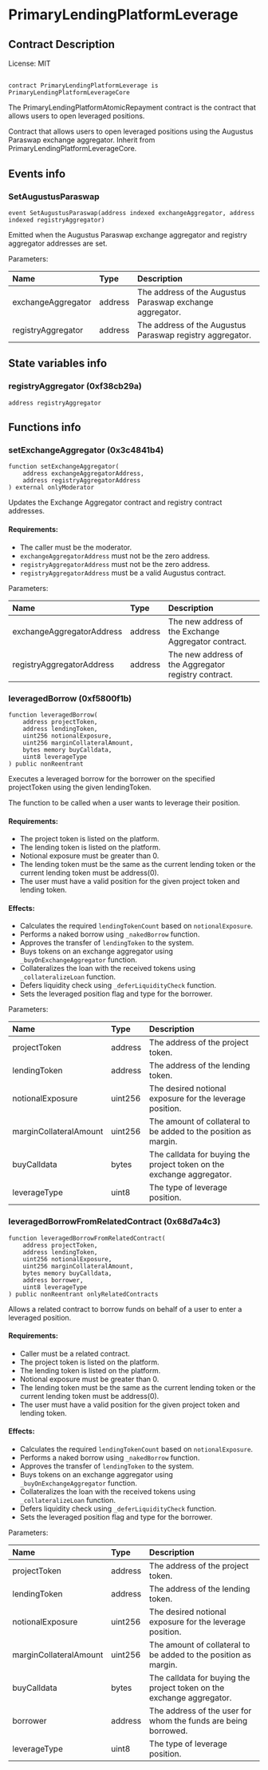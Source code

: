 # PrimaryLendingPlatformLeverage

## Contract Description


License: MIT

## 

```solidity
contract PrimaryLendingPlatformLeverage is PrimaryLendingPlatformLeverageCore
```

The PrimaryLendingPlatformAtomicRepayment contract is the contract that allows users to open leveraged positions.

Contract that allows users to open leveraged positions using the Augustus Paraswap exchange aggregator. Inherit from PrimaryLendingPlatformLeverageCore.
## Events info

### SetAugustusParaswap

```solidity
event SetAugustusParaswap(address indexed exchangeAggregator, address indexed registryAggregator)
```

Emitted when the Augustus Paraswap exchange aggregator and registry aggregator addresses are set.


Parameters:

| Name               | Type    | Description                                                 |
| :----------------- | :------ | :---------------------------------------------------------- |
| exchangeAggregator | address | The address of the Augustus Paraswap exchange aggregator.   |
| registryAggregator | address | The address of the Augustus Paraswap registry aggregator.   |

## State variables info

### registryAggregator (0xf38cb29a)

```solidity
address registryAggregator
```


## Functions info

### setExchangeAggregator (0x3c4841b4)

```solidity
function setExchangeAggregator(
    address exchangeAggregatorAddress,
    address registryAggregatorAddress
) external onlyModerator
```

Updates the Exchange Aggregator contract and registry contract addresses.
#### Requirements:
- The caller must be the moderator.
- `exchangeAggregatorAddress` must not be the zero address.
- `registryAggregatorAddress` must not be the zero address.
- `registryAggregatorAddress` must be a valid Augustus contract.


Parameters:

| Name                      | Type    | Description                                            |
| :------------------------ | :------ | :----------------------------------------------------- |
| exchangeAggregatorAddress | address | The new address of the Exchange Aggregator contract.   |
| registryAggregatorAddress | address | The new address of the Aggregator registry contract.   |

### leveragedBorrow (0xf5800f1b)

```solidity
function leveragedBorrow(
    address projectToken,
    address lendingToken,
    uint256 notionalExposure,
    uint256 marginCollateralAmount,
    bytes memory buyCalldata,
    uint8 leverageType
) public nonReentrant
```

Executes a leveraged borrow for the borrower on the specified projectToken using the given lendingToken.

The function to be called when a user wants to leverage their position.
#### Requirements:
- The project token is listed on the platform.
- The lending token is listed on the platform.
- Notional exposure must be greater than 0.
- The lending token must be the same as the current lending token or the current lending token must be address(0).
- The user must have a valid position for the given project token and lending token.
#### Effects:
- Calculates the required `lendingTokenCount` based on `notionalExposure`.
- Performs a naked borrow using `_nakedBorrow` function.
- Approves the transfer of `lendingToken` to the system.
- Buys tokens on an exchange aggregator using `_buyOnExchangeAggregator` function.
- Collateralizes the loan with the received tokens using `_collateralizeLoan` function.
- Defers liquidity check using `_deferLiquidityCheck` function.
- Sets the leveraged position flag and type for the borrower.


Parameters:

| Name                   | Type    | Description                                                             |
| :--------------------- | :------ | :---------------------------------------------------------------------- |
| projectToken           | address | The address of the project token.                                       |
| lendingToken           | address | The address of the lending token.                                       |
| notionalExposure       | uint256 | The desired notional exposure for the leverage position.                |
| marginCollateralAmount | uint256 | The amount of collateral to be added to the position as margin.         |
| buyCalldata            | bytes   | The calldata for buying the project token on the exchange aggregator.   |
| leverageType           | uint8   | The type of leverage position.                                          |

### leveragedBorrowFromRelatedContract (0x68d7a4c3)

```solidity
function leveragedBorrowFromRelatedContract(
    address projectToken,
    address lendingToken,
    uint256 notionalExposure,
    uint256 marginCollateralAmount,
    bytes memory buyCalldata,
    address borrower,
    uint8 leverageType
) public nonReentrant onlyRelatedContracts
```

Allows a related contract to borrow funds on behalf of a user to enter a leveraged position.
#### Requirements:
- Caller must be a related contract.
- The project token is listed on the platform.
- The lending token is listed on the platform.
- Notional exposure must be greater than 0.
- The lending token must be the same as the current lending token or the current lending token must be address(0).
- The user must have a valid position for the given project token and lending token.
#### Effects:
- Calculates the required `lendingTokenCount` based on `notionalExposure`.
- Performs a naked borrow using `_nakedBorrow` function.
- Approves the transfer of `lendingToken` to the system.
- Buys tokens on an exchange aggregator using `_buyOnExchangeAggregator` function.
- Collateralizes the loan with the received tokens using `_collateralizeLoan` function.
- Defers liquidity check using `_deferLiquidityCheck` function.
- Sets the leveraged position flag and type for the borrower.


Parameters:

| Name                   | Type    | Description                                                             |
| :--------------------- | :------ | :---------------------------------------------------------------------- |
| projectToken           | address | The address of the project token.                                       |
| lendingToken           | address | The address of the lending token.                                       |
| notionalExposure       | uint256 | The desired notional exposure for the leverage position.                |
| marginCollateralAmount | uint256 | The amount of collateral to be added to the position as margin.         |
| buyCalldata            | bytes   | The calldata for buying the project token on the exchange aggregator.   |
| borrower               | address | The address of the user for whom the funds are being borrowed.          |
| leverageType           | uint8   | The type of leverage position.                                          |
